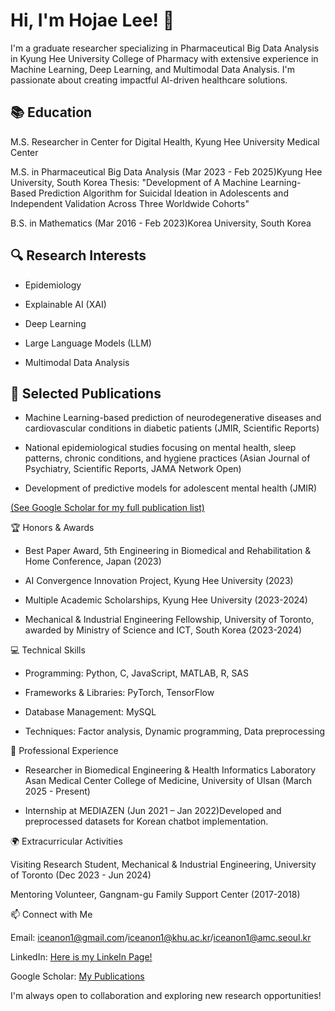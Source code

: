 # Hi, I'm Hojae Lee! 👋

I'm a graduate researcher specializing in Pharmaceutical Big Data Analysis in Kyung Hee University College of Pharmacy with extensive experience in Machine Learning, Deep Learning, and Multimodal Data Analysis.
I'm passionate about creating impactful AI-driven healthcare solutions.

## 📚 Education

M.S. Researcher in Center for Digital Health, Kyung Hee University Medical Center

M.S. in Pharmaceutical Big Data Analysis (Mar 2023 - Feb 2025)Kyung Hee University, South Korea
Thesis: "Development of A Machine Learning-Based Prediction Algorithm for Suicidal Ideation in Adolescents and Independent Validation Across Three Worldwide Cohorts"

B.S. in Mathematics (Mar 2016 - Feb 2023)Korea University, South Korea

## 🔍 Research Interests

- Epidemiology

- Explainable AI (XAI)

- Deep Learning

- Large Language Models (LLM)

- Multimodal Data Analysis

## 📄 Selected Publications

- Machine Learning-based prediction of neurodegenerative diseases and cardiovascular conditions in diabetic patients (JMIR, Scientific Reports)

- National epidemiological studies focusing on mental health, sleep patterns, chronic conditions, and hygiene practices (Asian Journal of Psychiatry, Scientific Reports, JAMA Network Open)

- Development of predictive models for adolescent mental health (JMIR)

[(See Google Scholar for my full publication list)](https://scholar.google.com/citations?user=o2RGCNQAAAAJ&hl=ko)

🏆 Honors & Awards

- Best Paper Award, 5th Engineering in Biomedical and Rehabilitation & Home Conference, Japan (2023)

- AI Convergence Innovation Project, Kyung Hee University (2023)

- Multiple Academic Scholarships, Kyung Hee University (2023-2024)

- Mechanical & Industrial Engineering Fellowship, University of Toronto, awarded by Ministry of Science and ICT, South Korea (2023-2024)

💻 Technical Skills

- Programming: Python, C, JavaScript, MATLAB, R, SAS

- Frameworks & Libraries: PyTorch, TensorFlow

- Database Management: MySQL

- Techniques: Factor analysis, Dynamic programming, Data preprocessing

💼 Professional Experience

- Researcher in Biomedical Engineering & Health Informatics Laboratory Asan Medical Center College of Medicine, University of Ulsan (March 2025 - Present)

- Internship at MEDIAZEN (Jun 2021 – Jan 2022)Developed and preprocessed datasets for Korean chatbot implementation.

🌍 Extracurricular Activities

Visiting Research Student, Mechanical & Industrial Engineering, University of Toronto (Dec 2023 - Jun 2024)

Mentoring Volunteer, Gangnam-gu Family Support Center (2017-2018)

📫 Connect with Me

Email: iceanon1@gmail.com/iceanon1@khu.ac.kr/iceanon1@amc.seoul.kr

LinkedIn: [Here is my LinkeIn Page!](https://www.linkedin.com/in/lee-ho-jae-247b29266/)

Google Scholar: [My Publications](https://scholar.google.com/citations?user=o2RGCNQAAAAJ&hl=ko)

I'm always open to collaboration and exploring new research opportunities!

